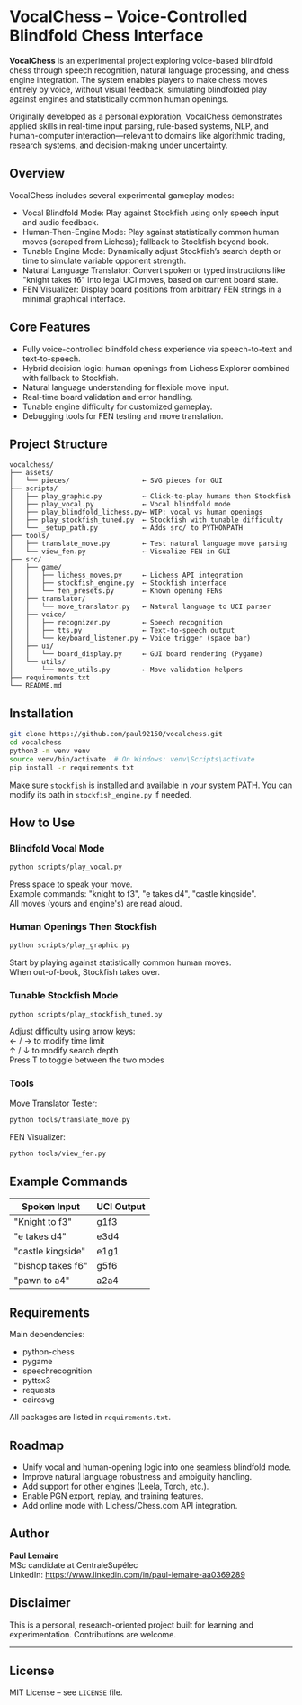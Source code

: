 # VocalChess – Voice-Controlled Blindfold Chess Interface

**VocalChess** is an experimental project exploring voice-based blindfold chess through speech recognition, natural language processing, and chess engine integration. The system enables players to make chess moves entirely by voice, without visual feedback, simulating blindfolded play against engines and statistically common human openings.

Originally developed as a personal exploration, VocalChess demonstrates applied skills in real-time input parsing, rule-based systems, NLP, and human-computer interaction—relevant to domains like algorithmic trading, research systems, and decision-making under uncertainty.

## Overview

VocalChess includes several experimental gameplay modes:
- Vocal Blindfold Mode: Play against Stockfish using only speech input and audio feedback.
- Human-Then-Engine Mode: Play against statistically common human moves (scraped from Lichess); fallback to Stockfish beyond book.
- Tunable Engine Mode: Dynamically adjust Stockfish’s search depth or time to simulate variable opponent strength.
- Natural Language Translator: Convert spoken or typed instructions like "knight takes f6" into legal UCI moves, based on current board state.
- FEN Visualizer: Display board positions from arbitrary FEN strings in a minimal graphical interface.

## Core Features

- Fully voice-controlled blindfold chess experience via speech-to-text and text-to-speech.
- Hybrid decision logic: human openings from Lichess Explorer combined with fallback to Stockfish.
- Natural language understanding for flexible move input.
- Real-time board validation and error handling.
- Tunable engine difficulty for customized gameplay.
- Debugging tools for FEN testing and move translation.

## Project Structure

```text
vocalchess/
├── assets/
│   └── pieces/                  ← SVG pieces for GUI
├── scripts/
│   ├── play_graphic.py          ← Click-to-play humans then Stockfish
│   ├── play_vocal.py            ← Vocal blindfold mode
│   ├── play_blindfold_lichess.py← WIP: vocal vs human openings
│   ├── play_stockfish_tuned.py  ← Stockfish with tunable difficulty
│   └── _setup_path.py           ← Adds src/ to PYTHONPATH
├── tools/
│   ├── translate_move.py        ← Test natural language move parsing
│   └── view_fen.py              ← Visualize FEN in GUI
├── src/
│   ├── game/
│   │   ├── lichess_moves.py     ← Lichess API integration
│   │   ├── stockfish_engine.py  ← Stockfish interface
│   │   └── fen_presets.py       ← Known opening FENs
│   ├── translator/
│   │   └── move_translator.py   ← Natural language to UCI parser
│   ├── voice/
│   │   ├── recognizer.py        ← Speech recognition
│   │   ├── tts.py               ← Text-to-speech output
│   │   └── keyboard_listener.py ← Voice trigger (space bar)
│   ├── ui/
│   │   └── board_display.py     ← GUI board rendering (Pygame)
│   └── utils/
│       └── move_utils.py        ← Move validation helpers
├── requirements.txt
└── README.md
```

## Installation

```bash
git clone https://github.com/paul92150/vocalchess.git
cd vocalchess
python3 -m venv venv
source venv/bin/activate  # On Windows: venv\Scripts\activate
pip install -r requirements.txt
```

Make sure `stockfish` is installed and available in your system PATH. You can modify its path in `stockfish_engine.py` if needed.

## How to Use

### Blindfold Vocal Mode

```bash
python scripts/play_vocal.py
```

Press space to speak your move.  
Example commands: "knight to f3", "e takes d4", "castle kingside".  
All moves (yours and engine's) are read aloud.

### Human Openings Then Stockfish

```bash
python scripts/play_graphic.py
```

Start by playing against statistically common human moves.  
When out-of-book, Stockfish takes over.

### Tunable Stockfish Mode

```bash
python scripts/play_stockfish_tuned.py
```

Adjust difficulty using arrow keys:  
← / → to modify time limit  
↑ / ↓ to modify search depth  
Press T to toggle between the two modes

### Tools

Move Translator Tester:

```bash
python tools/translate_move.py
```

FEN Visualizer:

```bash
python tools/view_fen.py
```

## Example Commands

| Spoken Input        | UCI Output |
|---------------------|------------|
| "Knight to f3"      | g1f3       |
| "e takes d4"        | e3d4       |
| "castle kingside"   | e1g1       |
| "bishop takes f6"   | g5f6       |
| "pawn to a4"        | a2a4       |

## Requirements

Main dependencies:
- python-chess
- pygame
- speechrecognition
- pyttsx3
- requests
- cairosvg

All packages are listed in `requirements.txt`.

## Roadmap

- Unify vocal and human-opening logic into one seamless blindfold mode.
- Improve natural language robustness and ambiguity handling.
- Add support for other engines (Leela, Torch, etc.).
- Enable PGN export, replay, and training features.
- Add online mode with Lichess/Chess.com API integration.

## Author

**Paul Lemaire**  
MSc candidate at CentraleSupélec  
LinkedIn: https://www.linkedin.com/in/paul-lemaire-aa0369289

## Disclaimer

This is a personal, research-oriented project built for learning and experimentation. Contributions are welcome.

---

## License

MIT License – see `LICENSE` file.
